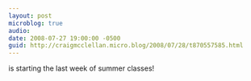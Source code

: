 ```yaml
---
layout: post
microblog: true
audio: 
date: 2008-07-27 19:00:00 -0500
guid: http://craigmcclellan.micro.blog/2008/07/28/t870557585.html
---
```

is starting the last week of summer classes!
